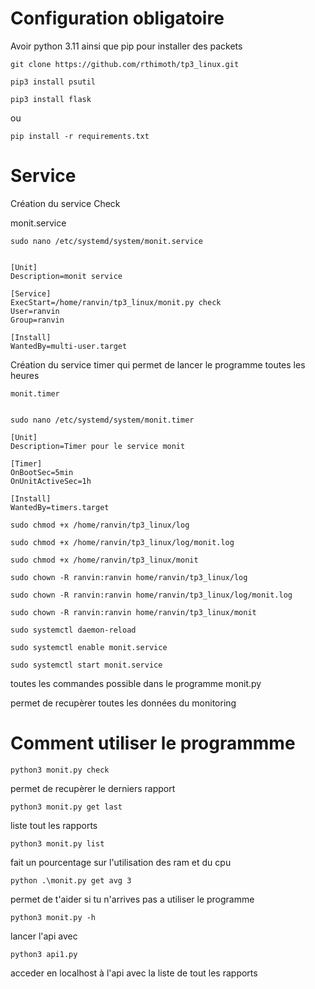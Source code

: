 # Configuration obligatoire

Avoir python 3.11 ainsi que pip pour installer des packets 

```
git clone https://github.com/rthimoth/tp3_linux.git
```

```
pip3 install psutil

pip3 install flask
```

ou

```
pip install -r requirements.txt
```

# Service

Création du service Check

monit.service

```
sudo nano /etc/systemd/system/monit.service


[Unit]
Description=monit service

[Service]
ExecStart=/home/ranvin/tp3_linux/monit.py check
User=ranvin
Group=ranvin

[Install]
WantedBy=multi-user.target
```

Création du service timer qui permet de lancer le programme toutes les heures
```
monit.timer


sudo nano /etc/systemd/system/monit.timer   

[Unit]
Description=Timer pour le service monit

[Timer]
OnBootSec=5min
OnUnitActiveSec=1h

[Install]
WantedBy=timers.target
```

```
sudo chmod +x /home/ranvin/tp3_linux/log

sudo chmod +x /home/ranvin/tp3_linux/log/monit.log

sudo chmod +x /home/ranvin/tp3_linux/monit
```

```
sudo chown -R ranvin:ranvin home/ranvin/tp3_linux/log

sudo chown -R ranvin:ranvin home/ranvin/tp3_linux/log/monit.log

sudo chown -R ranvin:ranvin home/ranvin/tp3_linux/monit

sudo systemctl daemon-reload

sudo systemctl enable monit.service

sudo systemctl start monit.service
```

toutes les commandes possible dans le programme monit.py

permet de recupèrer toutes les données du monitoring

# Comment utiliser le programmme

```
python3 monit.py check 
```

permet de recupèrer le derniers rapport
```
python3 monit.py get last 
```

liste tout les rapports

```
python3 monit.py list
```

fait un pourcentage sur l'utilisation des ram et du cpu

```
python .\monit.py get avg 3
```


permet de t'aider si tu n'arrives pas a utiliser le programme
```
python3 monit.py -h
```

lancer l'api avec 

```
python3 api1.py
```

acceder en localhost à l'api avec la liste de tout les rapports

